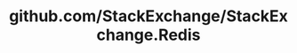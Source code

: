 ---
layout: post
title: github.com/StackExchange/StackExchange.Redis
categories: link
tags: [انگلیسی, برنامه‌نویسی]
---